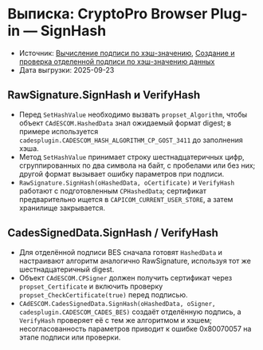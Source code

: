 # Выписка: CryptoPro Browser Plug-in — SignHash
- Источник: [Вычисление подписи по хэш-значению](https://docs.cryptopro.ru/cades/plugin/plugin-samples/plugin-samples-raw-signature), [Создание и проверка отделенной подписи по хэш-значению данных](https://docs.cryptopro.ru/cades/plugin/plugin-samples/plugin-samples-cades-sign-hash)
- Дата выгрузки: 2025-09-23

## RawSignature.SignHash и VerifyHash
- Перед `SetHashValue` необходимо вызвать `propset_Algorithm`, чтобы объект `CAdESCOM.HashedData` знал ожидаемый формат digest; в примере используется `cadesplugin.CADESCOM_HASH_ALGORITHM_CP_GOST_3411` до заполнения хэша.
- Метод `SetHashValue` принимает строку шестнадцатеричных цифр, сгруппированных по два символа на байт, с пробелами или без них; другой формат вызывает ошибку параметров при подписи.
- `RawSignature.SignHash(oHashedData, oCertificate)` и `VerifyHash` работают с подготовленным `CPHashedData`; сертификат предварительно ищется в `CAPICOM_CURRENT_USER_STORE`, а затем хранилище закрывается.

## CadesSignedData.SignHash / VerifyHash
- Для отделённой подписи BES сначала готовят `HashedData` и настраивают алгоритм аналогично RawSignature, используя тот же шестнадцатеричный digest.
- Объект `CAdESCOM.CPSigner` должен получить сертификат через `propset_Certificate` и включить проверку `propset_CheckCertificate(true)` перед подписью.
- `CAdESCOM.CadesSignedData.SignHash(oHashedData, oSigner, cadesplugin.CADESCOM_CADES_BES)` создаёт отделённую подпись, а `VerifyHash` проверяет её с тем же алгоритмом и хэшем; несогласованность параметров приводит к ошибке 0x80070057 на этапе подписи или проверки.
